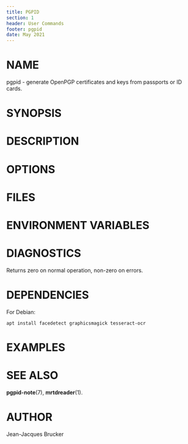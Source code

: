 ```yaml
---
title: PGPID
section: 1
header: User Commands
footer: pgpid
date: May 2021
---
```


# NAME

pgpid - generate OpenPGP certificates and keys from passports or ID cards.

# SYNOPSIS

# DESCRIPTION

# OPTIONS

# FILES

# ENVIRONMENT VARIABLES

# DIAGNOSTICS

Returns zero on normal operation, non-zero on errors.

# DEPENDENCIES

For Debian:

```
apt install facedetect graphicsmagick tesseract-ocr
```

# EXAMPLES

# SEE ALSO

**pgpid-note**(7), **mrtdreader**(1).


# AUTHOR

Jean-Jacques Brucker

